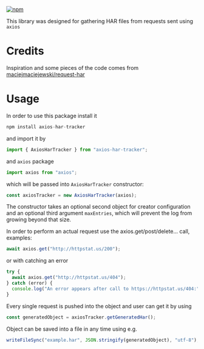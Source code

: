 <a href="https://www.npmjs.com/package/axios-har-tracker" target="_blank">![npm](https://img.shields.io/npm/v/axios-har-tracker?color=9cf&style=plastic)</a>

This library was designed for gathering HAR files from requests sent using `axios`

# Credits

Inspiration and some pieces of the code comes from [maciejmaciejewski/request-har](https://github.com/maciejmaciejewski/request-har)

# Usage

In order to use this package install it

```js
npm install axios-har-tracker
```

and import it by

```js
import { AxiosHarTracker } from "axios-har-tracker";
```

and `axios` package

```js
import axios from "axios";
```

which will be passed into `AxiosHarTracker` constructor:

```js
const axiosTracker = new AxiosHarTracker(axios);
```
The constructor takes an optional second object for creator configuration and an optional third argument ```maxEntries```, which will prevent
the log from growing beyond that size.

In order to perform an actual request use the axios.get/post/delete... call, examples:

```js
await axios.get("http://httpstat.us/200");
```

or with catching an error

```js
try {
  await axios.get("http://httpstat.us/404");
} catch (error) {
  console.log("An error appears after call to https://httpstat.us/404:", error);
}
```

Every single request is pushed into the object and user can get it by using

```js
const generatedObject = axiosTracker.getGeneratedHar();
```

Object can be saved into a file in any time using e.g.

```js
writeFileSync("example.har", JSON.stringify(generatedObject), "utf-8");
```
